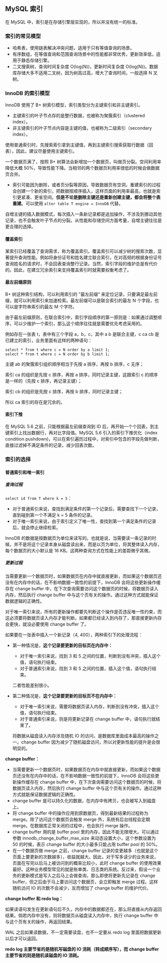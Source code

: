 ## MySQL 索引

在 MySQL 中，索引是在存储引擎层实现的，所以并没有统一的标准。



### 索引的常见模型

- 哈希表，使用链表解决冲突问题，适用于只有等值查询的场景。
- 有序数组，在等值查询和范围查询场景中的性能都非常优秀，更新效率低，适用于静态存储引擎。
- 二叉搜索树，查询时间复杂度 O(log(N))，更新时间复杂度 O(log(N))。数据库存储大多不适用二叉树，因为树高过高，增大了查询时间，一般选择 N 叉树。



### InnoDB 的索引模型

InnoDB 使用了 B+ 树索引模型，索引类型分为主键索引和非主键索引。

- 主键索引的叶子节点存的是整行数据，也被称为聚簇索引（clustered index）。
- 非主键索引的叶子节点内容是主键的值，也被称为二级索引（secondary index）。

使用普通索引时，先搜索索引拿到主键值，再到主键索引搜索获取行数据（回表），因此，建议尽量使用主键索引。

一个数据页满了，按照 B+ 树算法会新增加一个数据页，叫做页分裂。空间利用率降低大概 50%，导致性能下降。当相邻的两个数据页利用率很低的时候会做数据页合并。

- 索引可能因为删除，或者页分裂等原因，导致数据页有空洞，重建索引的过程会创建一个新的索引，把数据按顺序插入，这样页面的利用率最高，也就是索引更紧凑、更省空间。**但是不论是删除主键还是重新创建主键，都会将整个表重建**。可以使用 `alter table T engine = InnoDB` 代替。

自增主键的插入数据模式，每次插入一条新记录都是追加操作，不涉及到挪动其他记录，也不会触发叶子节点的分裂。从性能和存储空间方面考量，自增主键往往是更合理的选择。



#### 覆盖索引

某索引已经覆盖了查询需求，称为覆盖索引。覆盖索引可以减少树的搜索次数，显著提升查询性能。例如将身份证号和姓名建立联合索引，在对高频的根据身份证号查询姓名的请求时，不会回表查询整行记录。当然，索引字段的维护总是有代价的。因此，在建立冗余索引来支持覆盖索引时就需要权衡考虑了。



#### 最左前缀原则

B+ 树这种索引结构，可以利用索引的 ”最左前缀“ 来定位记录，只要满足最左前缀，就可以利用索引来加速检索。最左前缀可以是联合索引的最左 N 个字段，也可以是字符串索引的最左 M 个字符。

由于最左前缀原则，在联合索引中，索引字段顺序的第一原则是：如果通过调整顺序，可以少维护一个索引，那么这个顺序往往就是需要优先考虑采用的。

例如存在一张表 t，表中有三个字段 a，b，c，其中 a b 是联合主键，c ca cb 是已建立的索引，业务里面有这样的两种语句：

```mysql
select * from t where c = N order by a limit 1;
select * from t where c = N order by b limit 1;
```

主键 ab 的聚簇索引组织顺序相当于先按 a 排序，再按 b 排序，c 无序；

索引 ca 的组织是先按 c 排序，再按 a 排序，同时记录主键，这跟索引 c 的顺序是一样的（先按 c 排序，再记录主键）；

索引 cb 的组织是先按 c 排序，再按 b 排序，同时记录主键；

所以 ca 索引的存在是冗余的。



#### 索引下推

在 MySQL 5.6 之前，只能根据最左前缀查询到 ID 后，再开始一个个回表，到主键索引上找出数据行，再对比字段值。MySQL 5.6 引入的索引下推优化（index condition pushdown)，可以在索引遍历过程中，对索引中包含的字段先做判断，直接过滤掉不满足条件的记录，减少回表次数。



### 索引的选择

#### 普通索引和唯一索引

##### 查询过程

`select id from T where k = 5`：

- 对于普通索引来说，查找到满足条件的第一个记录后，需要查找下一个记录，直到碰到第一个不满足 k = 5 条件的记录。
- 对于唯一索引来说，由于索引定义了唯一性，查找到第一个满足条件的记录后，就会停止继续检索。

InnoDB 的数据是按数据页为单位来读写的。也就是说，当需要读一条记录的时候，并不是将这个记录本身从磁盘读出来，而是以页为单位，将其整体读入内存，每个数据页的大小默认是 16 KB。这两种查询方式在性能上的差距微乎其微。



##### 更新过程

当需要更新一个数据页时，如果数据页在内存中就直接更新，而如果这个数据页还没有在内存中的话，在不影响数据一致性的前提下，InnoDB 会将这些更新操作缓存在 change buffer 中，在下次查询需要访问这个数据页的时候，将数据页读入内存，然后执行 change buffer 中与这个页有关的操作。通过这种方式就能保证数据逻辑的正确性。

对于唯一索引来说，所有的更新操作都要先判断这个操作是否违反唯一性约束，而这必须要将数据页读入内存才能判断。如果都已经读入到内存了，那直接更新内存会更快，就没必要使用 change buffer 了。

如果要在一张表中插入一个新记录（4, 400），两种索引下的处理流程：

- 第一种情况是，**这个记录要更新的目标页在内存中：**

  - 对于唯一索引来说，找到 3 和 5 之间的位置，判断到没有冲突，插入这个值，语句执行结束。
  - 对于普通索引来说，找到 3 和 5 之间的位置，插入这个值，语句执行结束。
  
  二者性能差别很小。
  
- 第二种情况是，**这个记录要更新的目标页不在内存中：**

  - 对于唯一索引来说，需要将数据页读入内存，判断到没有冲突，插入这个值，语句执行结束。
  - 对于普通索引来说，则是将更新记录在 change buffer 中，语句执行就结束了。

  将数据从磁盘读入内存涉及随机 IO 的访问，是数据库里面成本最高的操作之一。change buffer 因为减少了随机磁盘访问，所以对更新性能的提升是会很明显的。

**change buffer：**

- 当需要更新一个数据页时，如果数据页在内存中就直接更新，而如果这个数据页还没有在内存中的话，在不影响数据一致性的前提下，InnoDB 会将这些更新操作缓存在 change buffer 中，在下次查询需要访问这个数据页的时候，将数据页读入内存，然后执行 change buffer 中与这个页有关的操作。通过这种方式就能保证数据逻辑的正确性。
- change buffer 是可以持久化的数据，在内存中有拷贝，也会被写入到磁盘上。
- 将 change buffer 中的操作应用到原数据页，得到最新结果的过程称为 merge。除了访问这个数据页会触发 merge 外，系统有后台线程会定期 merge。在数据库正常关闭的过程中，也会执行 merge 操作。
- change buffer 用的是 buffer pool 里的内存，因此不能无限增大。可以通过参数 innodb_change_buffer_max_size 来动态设置大小，这个参数设置为 50 的时候，表示 change buffer 的大小最多只能占用 buffer pool 的 50%。
- 在一个数据页做 merge 之前，change buffer 记录的变更越多（也就是这个页面上要更新的次数越多），收益就越大。因此，对于写多读少的业务来说，页面在写完以后马上被访问到的概率比较小，此时 change buffer 的使用效果最好。这种业务模型常见的就是账单类、日志类的系统。反过来，假设一个业务的更新模式是写入之后马上会做查询，那么即使将更新先记录在 change buffer，但之后由于马上要访问这个数据页，会立即触发 merge 过程。这样随机访问 IO 的次数不会减少，反而增加了 change buffer 的维护代价。

**change buffer 和 redo log：**

如果读语句发生在更新语句后不久，内存中的数据都还在，那么将直接从内存返回结果。倘若内存中没有，则将数据页从磁盘读入内存中，执行 change buffer 中与这个页有关的操作，再返回结果。

WAL 之后如果读数据，不一定需要读盘，也不一定要从 redo log 里面把数据更新以后才可以返回。

**redo log 主要节省的是随机写磁盘的 IO 消耗（转成顺序写），而 change buffer 主要节省的则是随机读磁盘的 IO 消耗。**

